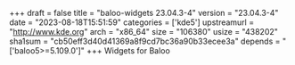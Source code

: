 +++
draft = false
title = "baloo-widgets 23.04.3-4"
version = "23.04.3-4"
date = "2023-08-18T15:51:59"
categories = ['kde5']
upstreamurl = "http://www.kde.org"
arch = "x86_64"
size = "106380"
usize = "438202"
sha1sum = "cb50eff3d40d41369a8f9cd7bc36a90b33ecee3a"
depends = "['baloo5>=5.109.0']"
+++
Widgets for Baloo